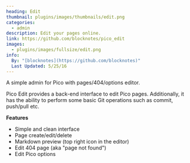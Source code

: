 ```yaml
---
heading: Edit
thumbnail: plugins/images/thumbnails/edit.png
categories:
  - admin
description: Edit your pages online.
link: https://github.com/blocknotes/pico_edit
images:
  - plugins/images/fullsize/edit.png
info:
  By: "[blocknotes](https://github.com/blocknotes)"
  Last Updated: 5/25/16
---
```


A simple admin for Pico with pages/404/options editor.

Pico Edit provides a back-end interface to edit Pico pages. Additionally, it has the ability to perform some basic Git operations such as commit, push/pull etc.

**Features**

* Simple and clean interface
* Page create/edit/delete
* Markdown preview (top right icon in the editor)
* Edit 404 page (aka "page not found")
* Edit Pico options
